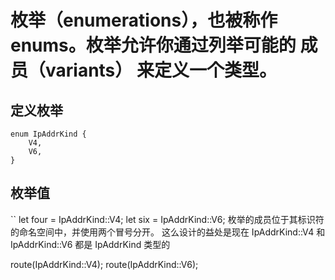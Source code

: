 #  枚举（enumerations），也被称作 enums。枚举允许你通过列举可能的 成员（variants） 来定义一个类型。
## 定义枚举
```
enum IpAddrKind {
    V4,
    V6,
}
```

## 枚举值
``
let four = IpAddrKind::V4;
let six = IpAddrKind::V6;
枚举的成员位于其标识符的命名空间中，并使用两个冒号分开。
这么设计的益处是现在 IpAddrKind::V4 和 IpAddrKind::V6 都是 IpAddrKind 类型的

route(IpAddrKind::V4);
route(IpAddrKind::V6);
```
